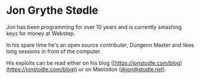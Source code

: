 # Jon Grythe Stødle

Jon has been programming for over 10 years and is currently smashing keys for money at Webstep.

In his spare time he's an open source contributer, Dungeon Master and likes long sessions in front of the computer.

His exploits can be read either on his blog ([https://jonstodle.com/blog](https://jonstodle.com/blog)) or on Mastodon ([@jon@stodle.net](https://snabelen.no/@jonstodle)).
